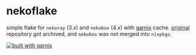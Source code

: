 # nekoflake

simple flake for `nekoray` (3.x) and `nekobox` (4.x) with [garnix](https://garnix.io) cache. 
[original](https://github.com/MatsuriDayo/nekoray) repository got archived, and `nekobox` was not merged into `nixpkgs`. 

<a href="https://garnix.io/repo/garnix-io/hello-garnix"><img alt="built with garnix" src="https://img.shields.io/endpoint.svg?url=https%3A%2F%2Fgarnix.io%2Fapi%2Fbadges%2Fs0me1newithhand7s%2Fnekoflake"></a>
